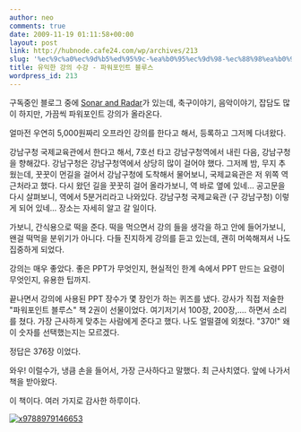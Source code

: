 ```yaml
---
author: neo
comments: true
date: 2009-11-19 01:11:58+00:00
layout: post
link: http://hubnode.cafe24.com/wp/archives/213
slug: '%ec%9c%a0%ec%9d%b5%ed%95%9c-%ea%b0%95%ec%9d%98-%ec%88%98%ea%b0%95-%ed%8c%8c%ec%9b%8c%ed%8f%ac%ec%9d%b8%ed%8a%b8-%eb%b8%94%eb%a3%a8%ec%8a%a4'
title: 유익한 강의 수강 - 파워포인트 블루스
wordpress_id: 213
---
```


구독중인 블로그 중에 [Sonar and Radar](http://www.demitrio.com:8088/sonarradar/)가 있는데, 축구이야기, 음악이야기, 잡담도 많이 하지만, 가끔씩 파워포인트 강의가 올라온다.

얼마전 우연히 5,000원짜리 오프라인 강의를 한다고 해서, 등록하고 그저께 다녀왔다.

강남구청 국제교육관에서 한다고 해서, 7호선 타고 강남구청역에서 내린 다음, 강남구청을 향해갔다. 강남구청은 강남구청역에서 상당히 많이 걸어야 했다. 그저께 밤, 무지 추웠는데, 꿋꿋이 먼길을 걸어서 강남구청에 도착해서 물어보니, 국제교육관은 저 위쪽 역 근처라고 했다. 다시 왔던 길을 꿋꿋히 걸어 올라가보니, 역 바로 옆에 있네... 공고문을 다시 살펴보니, 역에서 5분거리라고 나와있다. 강남구청 국제교육관 (구 강남구청) 이렇게 되어 있네... 장소는 자세히 알고 갈 일이다.

가보니, 간식용으로 떡을 준다. 떡을 먹으면서 강의 들을 생각을 하고 안에 들어가보니, 왠걸 떡먹을 분위기가 아니다.
다들 진지하게 강의를 듣고 있는데, 괜히 머쓱해져서 나도 집중하게 되었다.

강의는 매우 좋았다. 좋은 PPT가 무엇인지, 현실적인 한계 속에서 PPT 만드는 요령이 무엇인지, 유용한 팁까지.

끝나면서 강의에 사용된 PPT 장수가 몇 장인가 하는 퀴즈를 냈다. 강사가 직접 저술한 "파워포인트 블루스" 책 2권이 선물이었다.
여기저기서 100장, 200장,.... 하면서 소리를 쳤다. 가장 근사하게 맞추는 사람에게 준다고 했다.
나도 얼떨결에 외쳤다. "370!" 왜 이 숫자를 선택했는지는 모르겠다.

정답은 376장 이었다.

와우! 이럴수가, 냉큼 손을 들어서, 가장 근사하다고 말했다. 최 근사치였다. 앞에 나가서 책을 받아왔다.

이 책이다. 여러 가지로 감사한 하루이다.

[![x9788979146653](http://hubnode.cafe24.com/wp/wp-content/uploads/2009/11/x9788979146653.jpg)](http://hubnode.cafe24.com/wp/wp-content/uploads/2009/11/x9788979146653.jpg)
